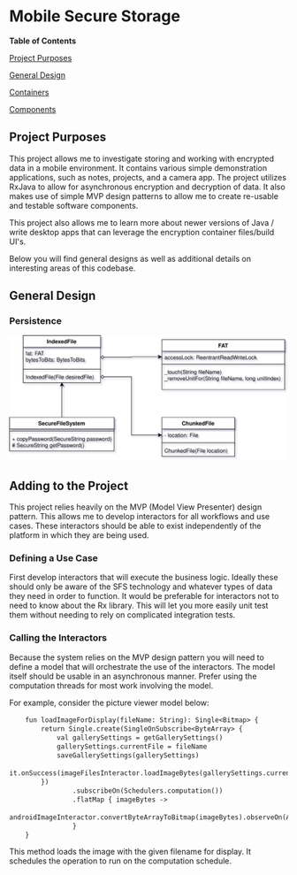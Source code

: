 # Mobile Secure Storage

**Table of Contents**

[Project Purposes](#project_purposes)

[General Design](#general_design)

[Containers](#containers)

[Components](#components)

<a name="project_purposes"></a>
## Project Purposes
This project allows me to investigate storing and working with encrypted data in a mobile environment.  It contains various simple demonstration applications, such as notes, projects, and a camera app.  The project utilizes RxJava to allow for asynchronous encryption and decryption of data.  It also makes use of simple MVP design patterns to allow me to create re-usable and testable software components.

This project also allows me to learn more about newer versions of Java / write desktop apps that can leverage the encryption container files/build UI's.

Below you will find general designs as well as additional details on interesting areas of this codebase.

<a name="general_design"></a>
## General Design

### Persistence

![](./documentation/resource/SFS.svg)

## Adding to the Project
This project relies heavily on the MVP (Model View Presenter) design pattern.  This allows me to develop interactors for all workflows and use cases.  These
interactors should be able to exist independently of the platform in which they are being used.

### Defining a Use Case
First develop interactors that will execute the business logic.  Ideally these should only be aware of the SFS technology and whatever types of data they need in order to function.  It would be preferable
for interactors not to need to know about the Rx library.  This will let you more easily unit test them without needing to rely on complicated integration tests.

### Calling the Interactors
Because the system relies on the MVP design pattern you will need to define a model that will orchestrate the use of the interactors.  The model itself should be usable
in an asynchronous manner.  Prefer using the computation threads for most work involving the model.

For example, consider the picture viewer model below:

```
    fun loadImageForDisplay(fileName: String): Single<Bitmap> {
        return Single.create(SingleOnSubscribe<ByteArray> {
            val gallerySettings = getGallerySettings()
            gallerySettings.currentFile = fileName
            saveGallerySettings(gallerySettings)
            it.onSuccess(imageFilesInteractor.loadImageBytes(gallerySettings.currentFile!!))
        })
                .subscribeOn(Schedulers.computation())
                .flatMap { imageBytes ->
                    androidImageInteractor.convertByteArrayToBitmap(imageBytes).observeOn(AndroidSchedulers.mainThread())
                }
    }
```

This method loads the image with the given filename for display.  It schedules the operation to run on the computation schedule.
